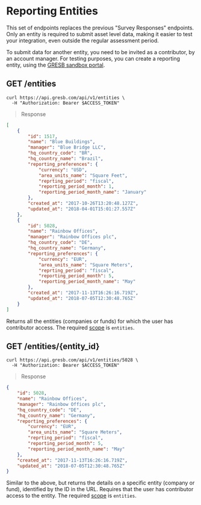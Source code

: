 # Reporting Entities

<aside class="warning">
  This set of endpoints replaces the previous "Survey Responses" endpoints. Only
  an entity is required to submit asset level data, making it easier to test
  your integration, even outside the regular assessment period.
</aside>

To submit data for another entity, you need to be invited as a contributor, by
an account manager. For testing purposes, you can create a reporting entity,
using the [GRESB sandbox portal](https://api-sandbox.gresb.com/).

## GET /entities

```shell
curl https://api.gresb.com/api/v1/entities \
  -H "Authorization: Bearer $ACCESS_TOKEN"
```

> Response

```json
[
    {
        "id": 1517,
        "name": "Blue Buildings",
        "manager": "Blue Bridge LLC",
        "hq_country_code": "BR",
        "hq_country_name": "Brazil",
        "reporting_preferences": {
            "currency": "USD",
            "area_units_name": "Square Feet",
            "reprting_period": "fiscal",
            "reporting_period_month": 1,
            "reporting_period_month_name": "January"
        },
        "created_at": "2017-10-26T13:20:48.127Z",
        "updated_at": "2018-04-01T15:01:27.557Z"
    },
    {
        "id": 5028,
        "name": "Rainbow Offices",
        "manager": "Rainbow Offices plc",
        "hq_country_code": "DE",
        "hq_country_name": "Germany",
        "reporting_preferences": {
            "currency": "EUR",
            "area_units_name": "Square Meters",
            "reprting_period": "fiscal",
            "reporting_period_month": 5,
            "reporting_period_month_name": "May"
        },
        "created_at": "2017-11-13T16:26:16.719Z",
        "updated_at": "2018-07-05T12:30:48.765Z"
    }
]
```

Returns all the entities (companies or funds) for which the user has
contributor access. The required [scope](#api-authorization-oauth-scopes) is
`entities`.

## GET /entities/{entity_id}

```shell
curl https://api.gresb.com/api/v1/entities/5028 \
  -H "Authorization: Bearer $ACCESS_TOKEN"
```

> Response

```json
{
    "id": 5028,
    "name": "Rainbow Offices",
    "manager": "Rainbow Offices plc",
    "hq_country_code": "DE",
    "hq_country_name": "Germany",
    "reporting_preferences": {
        "currency": "EUR",
        "area_units_name": "Square Meters",
        "reprting_period": "fiscal",
        "reporting_period_month": 5,
        "reporting_period_month_name": "May"
    },
    "created_at": "2017-11-13T16:26:16.719Z",
    "updated_at": "2018-07-05T12:30:48.765Z"
}
```

Similar to the above, but returns the details on a specific entity (company or
fund), identified by the ID in the URL. Requires that the user has contributor
access to the entity. The required [scope](#api-authorization-oauth-scopes) is
`entities`.
